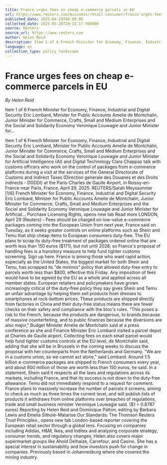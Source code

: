 ```yaml
---
title: France urges fees on cheap e-commerce parcels in EU
url: https://www.reuters.com/business/retail-consumer/france-urges-fees-cheap-e-commerce-packages-eu-2025-04-29/
published_date: 2025-04-29T00:00:00
collected_date: 2025-05-28T20:15:17.950888
source: Reuters
source_url: https://www.reuters.com
author: Helen Reid
description: Item 1 of 6 French Minister for Economy, Finance, Industrial and Digital Security Eric Lombard, Minister for Public Accounts Amelie de Montchalin, Junior Minister for Commerce, Crafts, Small and Medium Enterprises and the Social and Solidarity Economy Veronique Louwagie and Junior Minister for...
language: en
collection_type: policy_landscape
---
```


# France urges fees on cheap e-commerce parcels in EU

*By Helen Reid*

Item 1 of 6 French Minister for Economy, Finance, Industrial and Digital Security Eric Lombard, Minister for Public Accounts Amelie de Montchalin, Junior Minister for Commerce, Crafts, Small and Medium Enterprises and the Social and Solidarity Economy Veronique Louwagie and Junior Minister for...

Item 1 of 6 French Minister for Economy, Finance, Industrial and Digital Security Eric Lombard, Minister for Public Accounts Amelie de Montchalin, Junior Minister for Commerce, Crafts, Small and Medium Enterprises and the Social and Solidarity Economy Veronique Louwagie and Junior Minister for Artificial Intelligence (AI) and Digital Technology Clara Chappaz talk with customs officers who work on the control of packages from e-commerce platforms during a visit at the services of the General Directorate of Customs and Indirect Taxes (Direction generale des Douanes et des Droits indirects - DGDDI) at the Paris-Charles de Gaulle Airport, in Roissy-en-France near Paris, France, April 29, 2025. REUTERS/Sarah Meyssonnier [1/6] French Minister for Economy, Finance, Industrial and Digital Security Eric Lombard, Minister for Public Accounts Amelie de Montchalin, Junior Minister for Commerce, Crafts, Small and Medium Enterprises and the Social and Solidarity Economy Veronique Louwagie and Junior Minister for Artificial... Purchase Licensing Rights, opens new tab Read more LONDON, April 29 (Reuters) - Fees should be charged on low-value e-commerce packages coming into the European Union from next year, France said on Tuesday, as it seeks greater controls on online platforms such as Shein and Temu that ship cheap items to European consumers duty-free. The EU plans to scrap its duty-free treatment of packages ordered online that are worth less than 150 euros ($171), but not until 2028, so France's proposal of handling fees is a transitory measure to help fund tighter customs screening. Sign up here. France is among those who want rapid action, especially as the United States, the biggest market for both Shein and Temu, has scrapped its "de minimis" policy that allowed duty-free entry to parcels worth less than $800, effective this Friday. Any imposition of fees would have to be agreed by the EU as a whole and applied across all member states. European retailers and policymakers have grown increasingly critical of the duty-free policy they say gives Shein and Temu an unfair advantage by helping them sell products from dresses to smartphones at rock-bottom prices. These products are shipped directly from factories in China and their duty-free status means there are fewer checks on their safety and compliance with the bloc's rules. "This poses a risk to the French, because the products are dangerous, to brands because of massive counterfeiting, and to public finances because the diversions are also major," Budget Minister Amelie de Montchalin said at a press conference as she and Finance Minister Eric Lombard visited a parcel depot at Charles de Gaulle airport. Collecting fees on each small parcel would help fund tighter customs controls at the EU level, de Montchalin said, adding that she will be in Brussels in the coming weeks to discuss the proposal with her counterparts from the Netherlands and Germany. "We are in a customs union, so we cannot act alone," said Lombard. Around 1.5 billion e-commerce packages are shipped to French consumers every year, and about 800 million of those are worth less than 150 euros, he said. In a statement, Shein said it respects all the laws and regulations across its markets, including France, and that its success is not down to the duty-free allowance. Temu did not immediately respond to a request for comment. France plans to massively increase the number of parcels it screens, aiming to check as much as three times the current level, and will publish lists of products it withdraws from online platforms over breaches of regulations, trade and small business minister Veronique Louwagie said. ($1 = 0.8787 euros) Reporting by Helen Reid and Dominique Patton; editing by Barbara Lewis and Emelia Sithole-Matarise Our Standards: The Thomson Reuters Trust Principles., opens new tab London-based reporter covering the European retail sector through a global lens. Focusing on companies including Adidas, H&amp;M, Ikea, and Inditex and analysing corporate strategy, consumer trends, and regulatory changes, Helen also covers major supermarket groups like Ahold Delhaize, Carrefour, and Casino. She has a special interest in sustainability and how investors push for change in companies. Previously based in Johannesburg where she covered the mining industry.